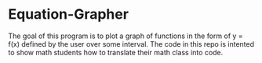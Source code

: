 # Equation-Grapher
The goal of this program is to plot a graph of functions in the form of y = f(x) defined by the user over some interval.
The code in this repo is intented to show math students how to translate their math class into code.
